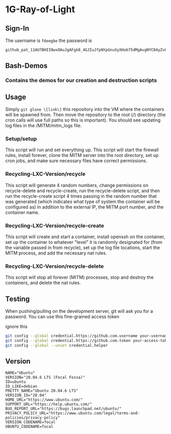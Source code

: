 # 1G-Ray-of-Light

## Sign-In

The username is
`fdeegbe`
the password is
```bash
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
```

## Bash-Demos
### Contains the demos for our creation and destruction scripts


## Usage

Simply `git glone \[link\]` this repository into the VM where the containers will be spawned from. Then move the repository to the root (/) directory (the cron calls will use full paths so this is important). You should see updating log files in the /MITM/mitm_logs file.

### Setup/setup
This script will run and set everything up. This script will start the firewall rules, install forever, clone the MITM server into the root directory, set up cron jobs, and make sure necessary files have correct permissions.

### Recycling-LXC-Version/recycle
This script will generate 4 random numbers, change permissions on recycle-delete and recycle-create, run the recycle-delete script, and then run the recycle-create script 4 times passing in the random number that was generated (which indicates what type of system the container will be configured as) in addition to the external IP, the MITM port number, and the container name.

### Recycling-LXC-Version/recycle-create
This script will create and start a container, install openssh on the container, set up the container to whatever "level" it is randomly designated for (from the variable passed in from recycle), set up the log file locations, start the MITM process, and add the necessary nat rules.

### Recycling-LXC-Version/recycle-delete
This script will stop all forever (MITM) processes, stop and destroy the containers, and delete the nat rules.




## Testing
When pushing/pulling on the development server, git will ask you for a password. You can use this fine-grained access token

ignore this
```bash
git config --global credential.https://github.com.username your-username
git config --global credential.https://github.com.token your-access-token
git config --global --unset credential.helper
```


 ## Version
 ```
 NAME="Ubuntu"
VERSION="20.04.6 LTS (Focal Fossa)"
ID=ubuntu
ID_LIKE=debian
PRETTY_NAME="Ubuntu 20.04.6 LTS"
VERSION_ID="20.04"
HOME_URL="https://www.ubuntu.com/"
SUPPORT_URL="https://help.ubuntu.com/"
BUG_REPORT_URL="https://bugs.launchpad.net/ubuntu/"
PRIVACY_POLICY_URL="https://www.ubuntu.com/legal/terms-and-policies/privacy-policy"
VERSION_CODENAME=focal
UBUNTU_CODENAME=focal
```
